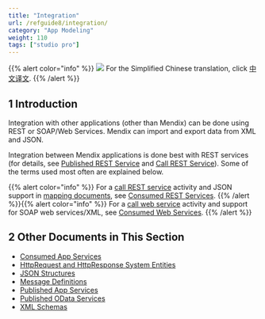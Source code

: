 ```yaml
---
title: "Integration"
url: /refguide8/integration/
category: "App Modeling"
weight: 110
tags: ["studio pro"]
---
```


{{% alert color="info" %}}
<img src="/attachments/china.png" class="d-inline-block" /> For the Simplified Chinese translation, click [中文译文](https://cdn.mendix.tencent-cloud.com/documentation/refguide8/integration.pdf).
{{% /alert %}}

## 1 Introduction

Integration with other applications (other than Mendix) can be done using REST or SOAP/Web Services. Mendix can import and export data from XML and JSON.

Integration between Mendix applications is done best with REST services (for details, see [Published REST Service](/refguide8/published-rest-services/) and [Call REST Service](/refguide8/call-rest-action/)). Some of the terms used most often are explained below.

{{% alert color="info" %}}
For a [call REST service](/refguide8/call-rest-action/) activity and JSON support in [mapping documents](/refguide8/mapping-documents/), see [Consumed REST Services](/refguide8/consumed-rest-services/).
{{% /alert %}}{{% alert color="info" %}}
For a [call web service](/refguide8/call-web-service-action/) activity and support for SOAP web services/XML, see [Consumed Web Services](/refguide8/consumed-web-services/).
{{% /alert %}}

## 2 Other Documents in This Section

* [Consumed App Services](/refguide8/consumed-app-services/)
* [HttpRequest and HttpResponse System Entities](/refguide8/http-request-and-response-entities/)
* [JSON Structures](/refguide8/json-structures/)
* [Message Definitions](/refguide8/message-definitions/)
* [Published App Services](/refguide8/published-app-services/)
* [Published OData Services](/refguide8/published-odata-services/)
* [XML Schemas](/refguide8/xml-schemas/)
